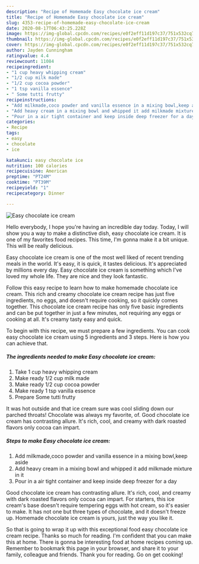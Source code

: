 ```yaml
---
description: "Recipe of Homemade Easy chocolate ice cream"
title: "Recipe of Homemade Easy chocolate ice cream"
slug: 4353-recipe-of-homemade-easy-chocolate-ice-cream
date: 2020-08-17T06:43:25.228Z
image: https://img-global.cpcdn.com/recipes/e0f2eff11d197c37/751x532cq70/easy-chocolate-ice-cream-recipe-main-photo.jpg
thumbnail: https://img-global.cpcdn.com/recipes/e0f2eff11d197c37/751x532cq70/easy-chocolate-ice-cream-recipe-main-photo.jpg
cover: https://img-global.cpcdn.com/recipes/e0f2eff11d197c37/751x532cq70/easy-chocolate-ice-cream-recipe-main-photo.jpg
author: Jayden Cunningham
ratingvalue: 4.4
reviewcount: 11084
recipeingredient:
- "1 cup heavy whipping cream"
- "1/2 cup milk made"
- "1/2 cup cocoa powder"
- "1 tsp vanilla essence"
- " Some tutti frutty"
recipeinstructions:
- "Add milkmade,coco powder and vanilla essence in a mixing bowl,keep aside"
- "Add heavy cream in a mixing bowl and whipped it add milkmade mixture in it"
- "Pour in a air tight container and keep inside deep freezer for a day"
categories:
- Recipe
tags:
- easy
- chocolate
- ice

katakunci: easy chocolate ice 
nutrition: 100 calories
recipecuisine: American
preptime: "PT24M"
cooktime: "PT39M"
recipeyield: "1"
recipecategory: Dinner

---
```



![Easy chocolate ice cream](https://img-global.cpcdn.com/recipes/e0f2eff11d197c37/751x532cq70/easy-chocolate-ice-cream-recipe-main-photo.jpg)

Hello everybody, I hope you're having an incredible day today. Today, I will show you a way to make a distinctive dish, easy chocolate ice cream. It is one of my favorites food recipes. This time, I'm gonna make it a bit unique. This will be really delicious.

Easy chocolate ice cream is one of the most well liked of recent trending meals in the world. It's easy, it is quick, it tastes delicious. It's appreciated by millions every day. Easy chocolate ice cream is something which I've loved my whole life. They are nice and they look fantastic.

Follow this easy recipe to learn how to make homemade chocolate ice cream. This rich and creamy chocolate ice cream recipe has just five ingredients, no eggs, and doesn&#39;t require cooking, so it quickly comes together. This chocolate ice cream recipe has only five basic ingredients and can be put together in just a few minutes, not requiring any eggs or cooking at all. It&#39;s creamy tasty easy and quick.


To begin with this recipe, we must prepare a few ingredients. You can cook easy chocolate ice cream using 5 ingredients and 3 steps. Here is how you can achieve that.

<!--inarticleads1-->

##### The ingredients needed to make Easy chocolate ice cream:

1. Take 1 cup heavy whipping cream
1. Make ready 1/2 cup milk made
1. Make ready 1/2 cup cocoa powder
1. Make ready 1 tsp vanilla essence
1. Prepare  Some tutti frutty


It was hot outside and that ice cream sure was cool sliding down our parched throats! Chocolate was always my favorite, of. Good chocolate ice cream has contrasting allure. It&#39;s rich, cool, and creamy with dark roasted flavors only cocoa can impart. 

<!--inarticleads2-->

##### Steps to make Easy chocolate ice cream:

1. Add milkmade,coco powder and vanilla essence in a mixing bowl,keep aside
1. Add heavy cream in a mixing bowl and whipped it add milkmade mixture in it
1. Pour in a air tight container and keep inside deep freezer for a day


Good chocolate ice cream has contrasting allure. It&#39;s rich, cool, and creamy with dark roasted flavors only cocoa can impart. For starters, this ice cream&#39;s base doesn&#39;t require tempering eggs with hot cream, so it&#39;s easier to make. It has not one but three types of chocolate, and it doesn&#39;t freeze up. Homemade chocolate ice cream is yours, just the way you like it. 

So that is going to wrap it up with this exceptional food easy chocolate ice cream recipe. Thanks so much for reading. I'm confident that you can make this at home. There is gonna be interesting food at home recipes coming up. Remember to bookmark this page in your browser, and share it to your family, colleague and friends. Thank you for reading. Go on get cooking!
